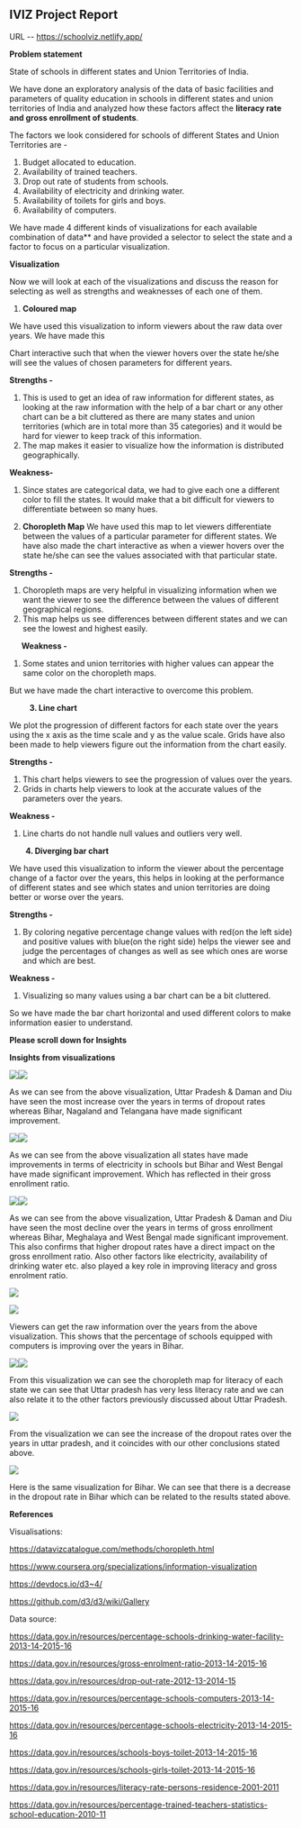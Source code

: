 ## IVIZ Project Report

URL -- https://schoolviz.netlify.app/

**Problem statement**

State of schools in different states and Union Territories of India.

We have done an exploratory analysis of the data of basic facilities and parameters of quality education in schools in different states and union territories of India and analyzed how these factors affect the **literacy rate and gross enrollment of students**.

The factors we look considered for schools of different States and Union Territories are -

1. Budget allocated to education.
1. Availability of trained teachers.
1. Drop out rate of students from schools.
1. Availability of electricity and drinking water.
1. Availability of toilets for girls and boys.
1. Availability of computers.

We have made 4 different kinds of visualizations for each available combination of data** and have provided a selector to select the state and a factor to focus on a particular visualization.


**Visualization**

Now we will look at each of the visualizations and discuss the reason for selecting as well as strengths and weaknesses of each one of them.

1. **Coloured map**

We have used this visualization to inform viewers about the raw data over years. We have made this 

Chart interactive such that when the viewer hovers over the state he/she will see the values of chosen parameters for different years.

**Strengths -** 

1. This is used to get an idea of raw information for different states, as looking at the raw information with the help of a bar chart or any other chart can be a bit cluttered as there are many states and union territories (which are in total more than 35 categories) and it would be hard for viewer to keep track of this information.
1. The map makes it easier to visualize how the information is distributed geographically.

**Weakness-**

1. Since states are categorical data, we had to give each one a different color to fill the states. It  would make that a bit difficult for viewers to differentiate between so many hues.

1. **Choropleth Map**
   We have used this map to let viewers differentiate between the values of a particular parameter for different states. We have also made the chart interactive as when a viewer hovers over the state he/she can see the values associated with that particular state.

**Strengths -** 

1. Choropleth maps are very helpful in visualizing information when we want the viewer to see the difference between the values of different geographical regions. 
1. This map helps us see differences between different states and we can see the lowest and highest easily.

`	`**Weakness -**

1. Some states and union territories with higher values can appear the same color on the choropleth maps.

But we have made the chart interactive to overcome this problem.

`     `**3.  Line chart**

We plot the progression of different factors for each state over the years using the x axis as the time scale and y as the value scale. Grids have also been made to help viewers figure out the information from the chart easily.

**Strengths -**

1. This chart helps viewers to see the progression of values over the years.
1. Grids in charts help viewers to look at the accurate values of the parameters over the years.

**Weakness -**

1. Line charts do not handle null values and outliers very well.

`    `**4. Diverging bar chart** 

We have used this visualization to inform the viewer about the percentage change of a factor over the years, this helps in looking at the performance of different states and see which states and union territories are doing better or worse over the years.




**Strengths -** 

1. By coloring negative percentage change values with red(on the left side) and positive values with blue(on the right side) helps the viewer see and judge the percentages of changes as well as see which ones are worse and which are best.

**Weakness -** 

1. Visualizing so many values using a bar chart can be a bit cluttered.

So we have made the bar chart horizontal and used different colors to make information easier to understand.









**Please scroll down for Insights** 


























**Insights from visualizations**

![](IVIZ%20Project.001.png)![](IVIZ%20Project.002.png)

As we can see from the above visualization, Uttar Pradesh & Daman and Diu have seen the most increase over the years in terms of dropout rates whereas Bihar, Nagaland and Telangana have made significant improvement.

![](IVIZ%20Project.003.png)![](IVIZ%20Project.001.png)

As we can see from the above visualization all states have made improvements in terms of electricity in schools but Bihar and West Bengal have made significant improvement. Which has reflected in their gross enrollment ratio.

![](IVIZ%20Project.004.png)![](IVIZ%20Project.001.png)

As we can see from the above visualization, Uttar Pradesh & Daman and Diu have seen the most decline over the years in terms of gross enrollment whereas Bihar, Meghalaya and West Bengal made significant improvement. This also confirms that higher dropout rates have a direct impact on the gross enrollment ratio. Also other factors like electricity, availability of drinking water etc. also played a key role in improving literacy and gross enrolment ratio.

![](IVIZ%20Project.005.png)

![](IVIZ%20Project.006.png)

Viewers can get the raw information over the years from the above visualization. This shows that the percentage of schools equipped with computers is improving over the years in Bihar.


![](IVIZ%20Project.007.png)![](IVIZ%20Project.008.png)

From this visualization we can see the choropleth map for literacy of each state we can see that Uttar pradesh has very less literacy rate and we can also relate it to the other factors previously discussed about Uttar Pradesh.

![](IVIZ%20Project.009.png)

From the visualization we can see the increase of the dropout rates over the years in uttar pradesh, and it coincides with our other conclusions stated above.

![](IVIZ%20Project.010.png)

Here is the same visualization for Bihar. We can see that there is a decrease in the dropout rate in Bihar which can be related to the results stated above.




**References** 

Visualisations:

<https://datavizcatalogue.com/methods/choropleth.html>

<https://www.coursera.org/specializations/information-visualization>

<https://devdocs.io/d3~4/>

<https://github.com/d3/d3/wiki/Gallery>

Data source:

<https://data.gov.in/resources/percentage-schools-drinking-water-facility-2013-14-2015-16>

<https://data.gov.in/resources/gross-enrolment-ratio-2013-14-2015-16>

<https://data.gov.in/resources/drop-out-rate-2012-13-2014-15>

<https://data.gov.in/resources/percentage-schools-computers-2013-14-2015-16>

<https://data.gov.in/resources/percentage-schools-electricity-2013-14-2015-16>

<https://data.gov.in/resources/schools-boys-toilet-2013-14-2015-16>

<https://data.gov.in/resources/schools-girls-toilet-2013-14-2015-16>

<https://data.gov.in/resources/literacy-rate-persons-residence-2001-2011>

<https://data.gov.in/resources/percentage-trained-teachers-statistics-school-education-2010-11>

